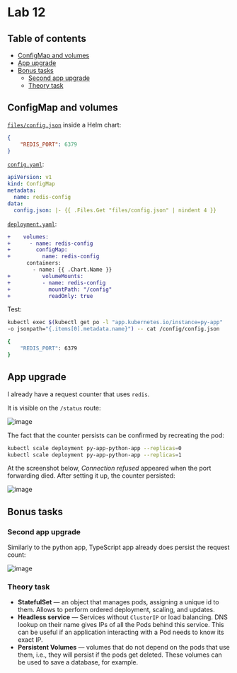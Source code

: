 # Lab 12

## Table of contents

- [ConfigMap and volumes](#configmap-and-volumes)
- [App upgrade](#app-upgrade)
- [Bonus tasks](#bonus-tasks)
  - [Second app upgrade](#second-app-upgrade)
  - [Theory task](#theory-task)

## ConfigMap and volumes

[`files/config.json`](./helm/python-app/files/config.json) inside a Helm chart:

```json
{
    "REDIS_PORT": 6379
}
```

[`config.yaml`](./helm/python-app/templates/config.yaml):

```yaml
apiVersion: v1
kind: ConfigMap
metadata:
  name: redis-config
data:
  config.json: |- {{ .Files.Get "files/config.json" | nindent 4 }}
```

[`deployment.yaml`](./helm/python-app/templates/deployment.yaml):

```diff
+    volumes:
+      - name: redis-config
+        configMap:
+          name: redis-config
      containers:
        - name: {{ .Chart.Name }}
+          volumeMounts:
+          - name: redis-config
+            mountPath: "/config"
+            readOnly: true
```

Test:

```sh
kubectl exec $(kubectl get po -l "app.kubernetes.io/instance=py-app"
-o jsonpath="{.items[0].metadata.name}") -- cat /config/config.json
```

```sh
{
    "REDIS_PORT": 6379
}
```

## App upgrade

I already have a request counter that uses `redis`.

It is visible on the `/status` route:

![image](https://user-images.githubusercontent.com/29694249/203330396-3c7efefc-7314-43ce-a81f-20d9ed37b8ef.png)

The fact that the counter persists can be confirmed by recreating the pod:

```sh
kubectl scale deployment py-app-python-app --replicas=0
kubectl scale deployment py-app-python-app --replicas=1
```

At the screenshot below, *Connection refused* appeared when the port forwarding died. After setting it up, the counter persisted:

![image](https://user-images.githubusercontent.com/29694249/203331972-96a56df0-fd18-46f8-a40a-9cb18d2a342f.png)

## Bonus tasks

### Second app upgrade

Similarly to the python app, TypeScript app already does persist the request count:

![image](https://user-images.githubusercontent.com/29694249/203333239-5b926bcb-ab87-4462-bd7c-d97122bdc1c6.png)

### Theory task

- **StatefulSet** — an object that manages pods, assigning a unique id to them. Allows to perform ordered deployment, scaling, and updates.
- **Headless service** — Services without `ClusterIP` or load balancing. DNS lookup on their name gives IPs of all the Pods behind this service. This can be useful if an application interacting with a Pod needs to know its exact IP.
- **Persistent Volumes** — volumes that do not depend on the pods that use them, i.e., they will persist if the pods get deleted. These volumes can be used to save a database, for example.
